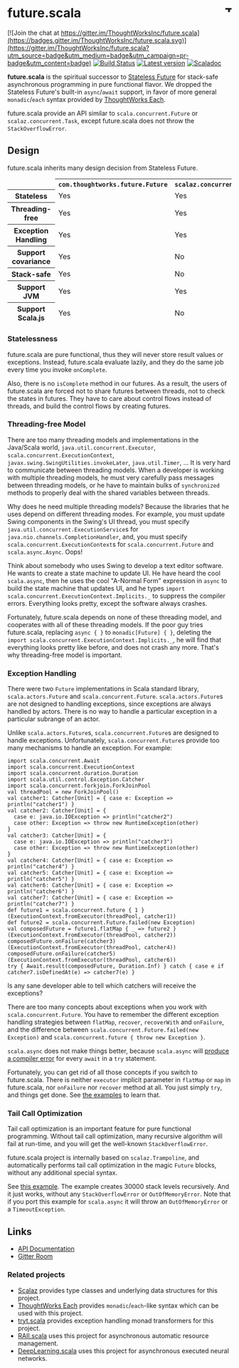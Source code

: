 # future.scala <a href="http://thoughtworks.com/"><img align="right" src="https://www.thoughtworks.com/imgs/tw-logo.png" alt="ThoughtWorks" height="15"/></a>

[![Join the chat at https://gitter.im/ThoughtWorksInc/future.scala](https://badges.gitter.im/ThoughtWorksInc/future.scala.svg)](https://gitter.im/ThoughtWorksInc/future.scala?utm_source=badge&utm_medium=badge&utm_campaign=pr-badge&utm_content=badge)
[![Build Status](https://travis-ci.org/ThoughtWorksInc/future.scala.svg?branch=1.0.x)](https://travis-ci.org/ThoughtWorksInc/future.scala)
[![Latest version](https://index.scala-lang.org/thoughtworksinc/future.scala/future/latest.svg)](https://index.scala-lang.org/thoughtworksinc/future.scala/future)
[![Scaladoc](https://javadoc.io/badge/com.thoughtworks.future/future_2.11.svg?label=scaladoc)](https://javadoc.io/page/com.thoughtworks.future/future_2.11/latest/com/thoughtworks/future$$Future.html)

**future.scala** is the spiritual successor to [Stateless Future](https://github.com/qifun/stateless-future) for stack-safe asynchronous programming in pure functional flavor. We dropped the Stateless Future's built-in `async`/`await` support, in favor of more general `monadic`/`each` syntax provided by [ThoughtWorks Each](https://github.com/ThoughtWorksInc/each).

future.scala provide an API similar to `scala.concurrent.Future` or `scalaz.concurrent.Task`, except future.scala does not throw the `StackOverflowError`.

## Design

future.scala inherits many design decision from Stateless Future.

<table>
<thead>
<tr>
<td></td>
<th><code>com.thoughtworks.future.Future</code></th>
<th><code>scalaz.concurrent.Task</code></th>
<th><code>scala.concurrent.Future</code></th>
</tr>
<tr>
<th>Stateless</th>
<td>Yes</td>
<td>Yes</td>
<td>No</td>
</tr>
<tr>
<th>Threading-free</th>
<td>Yes</td>
<td>Yes</td>
<td>No</td>
</tr>
<tr>
<th>Exception Handling</th>
<td>Yes</td>
<td>Yes</td>
<td>Yes</td>
</tr>
<tr>
<th>Support covariance</th>
<td>Yes</td>
<td>No</td>
<td>Yes</td>
</tr>
<tr>
<th>Stack-safe</th>
<td>Yes</td>
<td>No</td>
<td>No</td>
</tr>
<tr>
<th>Support JVM</th>
<td>Yes</td>
<td>Yes</td>
<td>Yes</td>
</tr>
<tr>
<th>Support Scala.js</th>
<td>Yes</td>
<td>No</td>
<td>Yes</td>
</tr>
</thead>
</table>

### Statelessness

future.scala are pure functional, thus they will never store result values or exceptions. Instead, future.scala evaluate lazily, and they do the same job every time you invoke `onComplete`.

Also, there is no `isComplete` method in our futures. As a result, the users of future.scala are forced not to share futures between threads, not to check the states in futures. They have to care about control flows instead of threads, and build the control flows by creating futures.


### Threading-free Model

There are too many threading models and implementations in the Java/Scala world, `java.util.concurrent.Executor`, `scala.concurrent.ExecutionContext`, `javax.swing.SwingUtilities.invokeLater`, `java.util.Timer`, ... It is very hard to communicate between threading models. When a developer is working with multiple threading models, he must very carefully pass messages between threading models, or he have to maintain bulks of `synchronized` methods to properly deal with the shared variables between threads.

Why does he need multiple threading models? Because the libraries that he uses depend on different threading modes. For example, you must update Swing components in the Swing's UI thread, you must specify `java.util.concurrent.ExecutionService`s for `java.nio.channels.CompletionHandler`, and, you must specify `scala.concurrent.ExecutionContext`s for `scala.concurrent.Future` and `scala.async.Async`. Oops!

Think about somebody who uses Swing to develop a text editor software. He wants to create a state machine to update UI. He have heard the cool `scala.async`, then he uses the cool "A-Normal Form" expression in `async` to build the state machine that updates UI, and he types `import scala.concurrent.ExecutionContext.Implicits._` to suppress the compiler errors. Everything looks pretty, except the software always crashes.

Fortunately, future.scala depends on none of these threading model, and cooperates with all of these threading models. If the poor guy tries future.scala, replacing `async { }` to `monadic[Future] { }`, deleting the `import scala.concurrent.ExecutionContext.Implicits._`, he will find that everything looks pretty like before, and does not crash any more. That's why threading-free model is important.

### Exception Handling

There were two `Future` implementations in Scala standard library, `scala.actors.Future` and `scala.concurrent.Future`. `scala.actors.Future`s are not designed to handling exceptions, since exceptions are always handled by actors. There is no way to handle a particular exception in a particular subrange of an actor.

Unlike `scala.actors.Future`s, `scala.concurrent.Future`s are designed to handle exceptions. Unfortunately, `scala.concurrent.Future`s provide too many mechanisms to handle an exception. For example:

    import scala.concurrent.Await
    import scala.concurrent.ExecutionContext
    import scala.concurrent.duration.Duration
    import scala.util.control.Exception.Catcher
    import scala.concurrent.forkjoin.ForkJoinPool
    val threadPool = new ForkJoinPool()
    val catcher1: Catcher[Unit] = { case e: Exception => println("catcher1") }
    val catcher2: Catcher[Unit] = {
      case e: java.io.IOException => println("catcher2")
      case other: Exception => throw new RuntimeException(other)
    }
    val catcher3: Catcher[Unit] = {
      case e: java.io.IOException => println("catcher3")
      case other: Exception => throw new RuntimeException(other)
    }
    val catcher4: Catcher[Unit] = { case e: Exception => println("catcher4") }
    val catcher5: Catcher[Unit] = { case e: Exception => println("catcher5") }
    val catcher6: Catcher[Unit] = { case e: Exception => println("catcher6") }
    val catcher7: Catcher[Unit] = { case e: Exception => println("catcher7") }
    def future1 = scala.concurrent.future { 1 }(ExecutionContext.fromExecutor(threadPool, catcher1))
    def future2 = scala.concurrent.Future.failed(new Exception)
    val composedFuture = future1.flatMap { _ => future2 }(ExecutionContext.fromExecutor(threadPool, catcher2))
    composedFuture.onFailure(catcher3)(ExecutionContext.fromExecutor(threadPool, catcher4))
    composedFuture.onFailure(catcher5)(ExecutionContext.fromExecutor(threadPool, catcher6))
    try { Await.result(composedFuture, Duration.Inf) } catch { case e if catcher7.isDefinedAt(e) => catcher7(e) }

Is any sane developer able to tell which catchers will receive the exceptions?

There are too many concepts about exceptions when you work with `scala.concurrent.Future`. You have to remember the different exception handling strategies between `flatMap`, `recover`, `recoverWith` and `onFailure`, and the difference between `scala.concurrent.Future.failed(new Exception)` and `scala.concurrent.future { throw new Exception }`.

`scala.async` does not make things better, because `scala.async` will [produce a compiler error](https://github.com/scala/async/blob/master/src/test/scala/scala/async/neg/NakedAwait.scala#L104) for every `await` in a `try` statement.

Fortunately, you can get rid of all those concepts if you switch to future.scala. There is neither `executor` implicit parameter in `flatMap` or `map` in future.scala, nor `onFailure` nor `recover` method at all. You just simply `try`, and things get done. See [the examples](https://github.com/ThoughtWorksInc/each/blob/3.3.x/each/src/test/scala/com/thoughtworks/each/MonadicErrorTest.scala) to learn that.

### Tail Call Optimization

Tail call optimization is an important feature for pure functional programming. Without tail call optimization, many recursive algorithm will fail at run-time, and you will get the well-known `StackOverflowError`.


future.scala project is internally based on `scalaz.Trampoline`, and automatically performs tail call optimization in the magic `Future` blocks, without any additional special syntax.

See [this example](https://github.com/ThoughtWorksInc/RAII.scala/blob/d6390ba439356d3f50891f4b501547bb2748cb6a/asynchronous/src/test/scala/com/thoughtworks/raii/asynchronousSpec.scala#L59). The example creates 30000 stack levels recursively. And it just works, without any `StackOverflowError` or `OutOfMemoryError`. Note that if you port this example for `scala.async` it will throw an `OutOfMemoryError` or a `TimeoutException`.

## Links

* [API Documentation](https://javadoc.io/page/com.thoughtworks.future/future_2.11/latest/com/thoughtworks/future$$Future.html)
* [Gitter Room](https://gitter.im/ThoughtWorksInc/future.scala)

### Related projects

* [Scalaz](http://scalaz.org/) provides type classes and underlying data structures for this project.
* [ThoughtWorks Each](https://github.com/ThoughtWorksInc/each) provides `monadic`/`each`-like syntax which can be used with this project.
* [tryt.scala](https://github.com/ThoughtWorksInc/TryT.scala) provides exception handling monad transformers for this project.
* [RAII.scala](https://github.com/ThoughtWorksInc/RAII.scala) uses this project for asynchronous automatic resource management.
* [DeepLearning.scala](http://deeplearning.thoughtworks.school/) uses this project for asynchronous executed neural networks.
